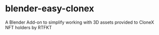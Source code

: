 # blender-easy-clonex
A Blender Add-on to simplify working with 3D assets provided to CloneX NFT holders by RTFKT
